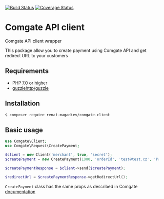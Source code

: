 [![Build Status](https://travis-ci.org/renat-magadiev/comgate-client.svg?branch=master)](https://travis-ci.org/renat-magadiev/comgate-client) [![Coverage Status](https://coveralls.io/repos/github/renat-magadiev/comgate-client/badge.svg?branch=master)](https://coveralls.io/github/renat-magadiev/comgate-client?branch=master)

# Comgate API client
Comgate API client wrapper

This package allow you to create payment using Comgate API and get redirect URL to your customers

Requirements
-------------
- PHP 7.0 or higher
- [guzzlehttp/guzzle](https://packagist.org/packages/guzzlehttp/guzzle)

Installation
------------
```sh
$ composer require renat-magadiev/comgate-client
```


Basic usage
------------

```php
use Comgate\Client;
use Comgate\Request\CreatePayment;

$client = new Client('merchant', true, 'secret');
$createPayment = new CreatePayment(1000, 'orderId', 'test@test.cz', 'Product name');

$createPaymentResponse = $client->send($createPayment);

$redirectUrl = $createPaymentResponse->getRedirectUrl();

```

`CreatePayment` class has the same props as described in Comgate [documentation](https://platebnibrana.comgate.cz/cz/protokol-api#sidemenu-link-12)
